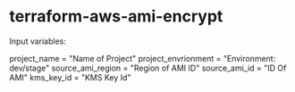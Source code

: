 # terraform-aws-ami-encrypt

Input variables:

project_name = "Name of Project"
project_envrionment = "Environment: dev/stage"
source_ami_region = "Region of AMI ID"
source_ami_id = "ID Of AMI"
kms_key_id = "KMS Key Id"
